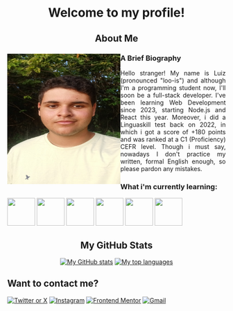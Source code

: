 <div align="center">
  <h1>Welcome to my profile!</h1>
</div>

<h2 align="center">About Me</h2>
<section id="about-me">
  <img src="./public/images/picture_001.jpg" alt="A selfie of me" width="261px" height="301px" align="left">

  <article>
    <div class="bio">
      <h3>A Brief Biography</h3>
      <p align="justify">
        Hello stranger! My name is Luiz (pronounced "loo-is") and although I'm a programming student now, I'll soon be a full-stack developer. I've been learning Web Development since 2023, <!-- (hope that will spare some updates) --> starting Node.js and React this year. <!-- (but that won't) --> Moreover, i did a Linguaskill test back on 2022, in which i got a score of +180 points and was ranked at a C1 (Proficiency) CEFR level. Though i must say, nowadays I don't practice my written, formal English enough, so please pardon any mistakes.
      </p>
    </div>
    <div class="skills">
      <h3>What i'm currently learning:</h3>
      <p align="justify">
        <img src="https://cdn.jsdelivr.net/gh/devicons/devicon@latest/icons/javascript/javascript-original.svg" width="64px" height="64px" />
        <img src="https://cdn.jsdelivr.net/gh/devicons/devicon@latest/icons/html5/html5-original.svg" width="64px" height="64px" />
        <img src="https://cdn.jsdelivr.net/gh/devicons/devicon@latest/icons/css3/css3-original.svg" width="64px" height="64px" />
        <img src="https://cdn.jsdelivr.net/gh/devicons/devicon@latest/icons/react/react-original.svg" width="64px" height="64px" />
        <img src="https://cdn.jsdelivr.net/gh/devicons/devicon@latest/icons/nodejs/nodejs-original-wordmark.svg" width="64px" height="64px" />
        <img src="https://cdn.jsdelivr.net/gh/devicons/devicon@latest/icons/kotlin/kotlin-original.svg" width="64px" height="64px" />
      </p>
    </div>
  </article>
</section> 


<div align="center">
  <h2>My GitHub Stats</h2>
  
  [![My GitHub stats](https://github-readme-stats.vercel.app/api?username=lucarl07&show_icons=true&theme=gotham)](https://github.com/anuraghazra/github-readme-stats)
  [![My top languages](https://github-readme-stats.vercel.app/api/top-langs/?username=lucarl07&layout=donut&size_weight=0.5&count_weight=0.5&theme=gotham)](https://github.com/anuraghazra/github-readme-stats)

</div>

## Want to contact me?
[![Twitter or X](https://img.shields.io/badge/Twitter-1DA1F2?style=for-the-badge&logo=twitter&logoColor=white)]()
[![Instagram](https://img.shields.io/badge/Instagram-E4405F?style=for-the-badge&logo=instagram&logoColor=white)]()
[![Frontend Mentor](https://img.shields.io/badge/Frontend%20Mentor-3F54A3.svg?style=for-the-badge&logo=Frontend-Mentor&logoColor=white)]()
[![Gmail](https://img.shields.io/badge/Gmail-D14836?style=for-the-badge&logo=gmail&logoColor=white)](mailto:101ananaselectric@gmail.com)

<!-- Use the following links to place badges:
  https://hendrasob.github.io/badges/#list-of-badges-for-your-profile
  https://home.aveek.io/GitHub-Profile-Badges/
  https://skillicons.dev/
-->

<!-- THEMES FOR README STATS:
Common:
- username=lucarl07
- theme=ambient_gradient
- bg_color=45,fcba03,fc4903 (order of the colors may invert)

Original app by anuraghazra on: 
- https://github.com/anuraghazra/github-readme-stats
-->

